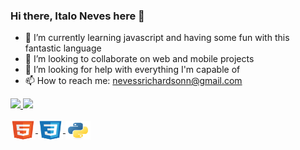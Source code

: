 ### Hi there, Italo Neves here 👋

<!--
**ltaloNeves/ltaloNeves** is a ✨ _special_ ✨ repository because its `README.md` (this file) appears on your GitHub profile.

Here are some ideas to get you started:

- 🔭 I’m currently working on ...
- 🌱 I’m currently learning javascript and having some fun with this fantastic language
- 👯 I’m looking to collaborate on web and mobile projects
- 🤔 I’m looking for help with everything I'm capable of
- 💬 Ask me about ...
- 📫 How to reach me: nevessrichardsonn@gmail.com
- 😄 Pronouns: ...
- ⚡ Fun fact: ...
-->

- 🌱 I’m currently learning javascript and having some fun with this fantastic language
- 👯 I’m looking to collaborate on web and mobile projects
- 🤔 I’m looking for help with everything I'm capable of
- 📫 How to reach me: nevessrichardsonn@gmail.com


<div>
<a href ="https://github.com/ltaloNeves">
<img height = "150em" src = "https://github-readme-stats.vercel.app/api?username=ltaloNeves&show_icons=true&theme=midnight-purple&include_all_commits=true&count_private=true"/ >
<img height = "150em" src = "https://github-readme-stats.vercel.app/api/top-langs/?username=ltaloNeves&layout=compact&langs_count=16&theme=midnight-purple"/ >
</div>


<div style="display: inline_block"><br>
    <img align="center" alt="Rafa-HTML" height="30" width="40" src="https://raw.githubusercontent.com/devicons/devicon/master/icons/html5/html5-original.svg">
    <img align="center" alt="Rafa-CSS" height="30" width="40" src="https://raw.githubusercontent.com/devicons/devicon/master/icons/css3/css3-original.svg">
    <img align="center" alt="Rafa-Python" height="30" width="40" src="https://raw.githubusercontent.com/devicons/devicon/master/icons/python/python-original.svg">

</div>

 

